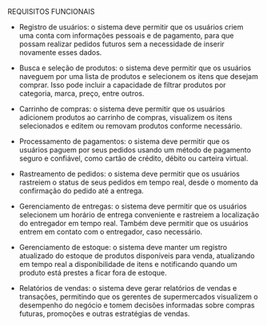 REQUISITOS FUNCIONAIS 

- Registro de usuários: o sistema deve permitir que os usuários criem uma conta com informações pessoais e de pagamento, para que possam realizar pedidos futuros sem a necessidade de inserir novamente esses dados.

- Busca e seleção de produtos: o sistema deve permitir que os usuários naveguem por uma lista de produtos e selecionem os itens que desejam comprar. Isso pode incluir a capacidade de filtrar produtos por categoria, marca, preço, entre outros.

- Carrinho de compras: o sistema deve permitir que os usuários adicionem produtos ao carrinho de compras, visualizem os itens selecionados e editem ou removam produtos conforme necessário.

- Processamento de pagamentos: o sistema deve permitir que os usuários paguem por seus pedidos usando um método de pagamento seguro e confiável, como cartão de crédito, débito ou carteira virtual.

- Rastreamento de pedidos: o sistema deve permitir que os usuários rastreiem o status de seus pedidos em tempo real, desde o momento da confirmação do pedido até a entrega.

- Gerenciamento de entregas: o sistema deve permitir que os usuários selecionem um horário de entrega conveniente e rastreiem a localização do entregador em tempo real. Também deve permitir que os usuários entrem em contato com o entregador, caso necessário.

- Gerenciamento de estoque: o sistema deve manter um registro atualizado do estoque de produtos disponíveis para venda, atualizando em tempo real a disponibilidade de itens e notificando quando um produto está prestes a ficar fora de estoque.

- Relatórios de vendas: o sistema deve gerar relatórios de vendas e transações, permitindo que os gerentes de supermercados visualizem o desempenho do negócio e tomem decisões informadas sobre compras futuras, promoções e outras estratégias de vendas.

